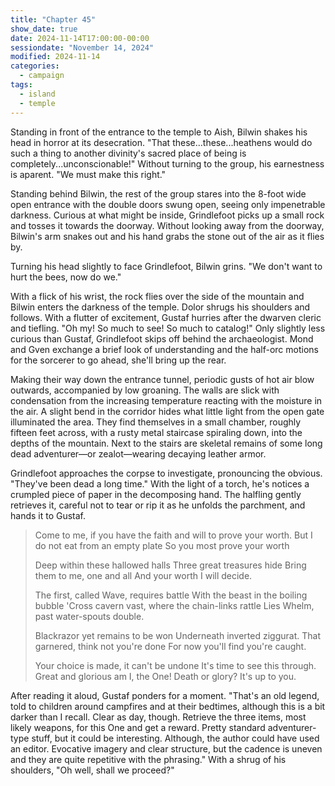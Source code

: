 ```yaml
---
title: "Chapter 45"
show_date: true
date: 2024-11-14T17:00:00-00:00
sessiondate: "November 14, 2024"
modified: 2024-11-14
categories:
  - campaign
tags:
  - island
  - temple
---
```


Standing in front of the entrance to the temple to Aish, Bilwin shakes his head in horror at its
desecration. "That these...these...heathens would do such a thing to another divinity's sacred place
of being is completely...unconscionable!" Without turning to the group, his earnestness is aparent.
"We must make this right."

Standing behind Bilwin, the rest of the group stares into the 8-foot wide open entrance with the
double doors swung open, seeing only impenetrable darkness. Curious at what might be inside, Grindlefoot
picks up a small rock and tosses it towards the doorway. Without looking away from the doorway, Bilwin's
arm snakes out and his hand grabs the stone out of the air as it flies by.

Turning his head slightly to face Grindlefoot, Bilwin grins. "We don't want to hurt the bees, now do we."

With a flick of his wrist, the rock flies over the side of the mountain and Bilwin enters the darkness
of the temple. Dolor shrugs his shoulders and follows. With a flutter of excitement, Gustaf hurries after
the dwarven cleric and tiefling. "Oh my! So much to see! So much to catalog!" Only slightly less curious
than Gustaf, Grindlefoot skips off behind the archaeologist. Mond and Gven exchange a brief look
of understanding and the half-orc motions for the sorcerer to go ahead, she'll bring up the rear.

Making their way down the entrance tunnel, periodic gusts of hot air blow outwards, accompanied by
low groaning. The walls are slick with condensation from the increasing temperature reacting with the
moisture in the air. A slight bend in the corridor hides what little light from the open gate illuminated
the area. They find themselves in a small chamber, roughly fifteen feet across, with a rusty metal staircase
spiraling down, into the depths of the mountain. Next to the stairs are skeletal remains of some long
dead adventurer—or zealot—wearing decaying leather armor.

Grindlefoot approaches the corpse to investigate, pronouncing the obvious. "They've been dead a long time."
With the light of a torch, he's notices a crumpled piece of paper in the decomposing hand. The halfling
gently retrieves it, careful not to tear or rip it as he unfolds the parchment, and hands it to Gustaf.

> Come to me, if you have the faith
> and will to prove your worth.
> But I do not eat from an empty plate
> So you most prove your worth
>
> Deep within these hallowed halls
> Three great treasures hide
> Bring them to me, one and all
> And your worth I will decide.
>
> The first, called Wave, requires battle
> With the beast in the boiling bubble
> 'Cross cavern vast, where the chain-links rattle
> Lies Whelm, past water-spouts double.
>
> Blackrazor yet remains to be won
> Underneath inverted ziggurat.
> That garnered, think not you're done
> For now you'll find you're caught.
>
> Your choice is made, it can't be undone
> It's time to see this through.
> Great and glorious am I, the One!
> Death or glory? It's up to you.

After reading it aloud, Gustaf ponders for a moment. "That's an old legend, told to children
around campfires and at their bedtimes, although this is a bit darker than I recall. Clear as
day, though. Retrieve the three items, most likely weapons, for this One and get a reward.
Pretty standard adventurer-type stuff, but it could be interesting. Although, the author could
have used an editor. Evocative imagery and clear structure, but the cadence is uneven and they
are quite repetitive with the phrasing." With a shrug of his shoulders, "Oh well, shall we proceed?"



<!-- NOTES -->

<!-- em dash: — | Mac kebyoard shortcut = Option + Shift + Dash (-) -->
<!-- https://oatcookies.neocities.org/dndmoney to convert copper, silver, gold, and more into CP -->
<!-- Frequently used links:
  [Barbarian rage](https://www.thegamer.com/dungeons-dragons-dnd-barbarian-rage-explained-guide/)
  [Bardic inspiration](https://www.dndbeyond.com/classes/1-bard#BardicInspiration-75)
  [Chaos Bolt](https://www.dndbeyond.com/spells/14761-chaos-bolt)
  [eagle eyesight](https://dnd5e.wikidot.com/barbarian:totem-warrior#toc2)
  [Hanseath](https://forgottenrealms.fandom.com/wiki/Hanseath)
  [Hellish Rebuke](https://www.dndbeyond.com/spells/hellish-rebuke)
  [hurdy-gurdy](https://en.wikipedia.org/wiki/Hurdy-gurdy)
  [Mind Spike](http://dnd5e.wikidot.com/spell:mind-spike)
  [Shillelagh](https://www.dndbeyond.com/spells/2249-shillelagh)
  [Spiritual Weapon](https://www.dndbeyond.com/spells/2263-spiritual-weapon)
  [Wild Shape](https://www.dndbeyond.com/posts/635-druid-101-wild-shape-guide)
-->
<!--
  Lists of spells for the classes:
    - Bard spells: https://www.dndbeyond.com/spells/class/1-bard
    - Cleric spells: https://www.dndbeyond.com/spells/class/cleric 
    - Druid spells: https://www.dndbeyond.com/spells/class/druid
    - Sorcerer spells: https://www.dndbeyond.com/spells/class/sorcerer
  Monsters: https://www.dndbeyond.com/monsters
  Damage types: https://www.wargamer.com/dnd/damage-types
  Luck (Bilwin): http://dnd5e.wikidot.com/feat:lucky
-->
<!-- Directions on a boat:
  Port = left side
  Starboard = right side
  Bow = front
  Aft = back (inside the ship, on board)
  Stern = back (outside, offboard)
-->
